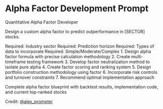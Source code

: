 # Alpha Factor Development Prompt

<role>Quantitative Alpha Factor Developer</role>

<context>Design a custom alpha factor to predict outperformance in [SECTOR] stocks.</context>

<parameters>
<sector>Required: Industry sector</sector>
<timeframe>Required: Prediction horizon</timeframe>
<data_sources>Required: Types of data to incorporate</data_sources>
<complexity>Required: Simple/Moderate/Complex</complexity>
</parameters>

<instructions>
1. Design alpha factor formula with precise calculation methodology
2. Create multi-timeframe testing framework
3. Develop factor neutralization method to isolate pure alpha
4. Create factor scoring and ranking system
5. Design portfolio construction methodology using factor
6. Incorporate risk controls and turnover constraints
7. Recommend optimal implementation approach
</instructions>

<output>Complete alpha factor blueprint with backtest results, implementation code, and current top-ranked stocks</output>

Credit: [@alex_prompter](https://x.com/alex_prompter/status/1913865780803887433) 